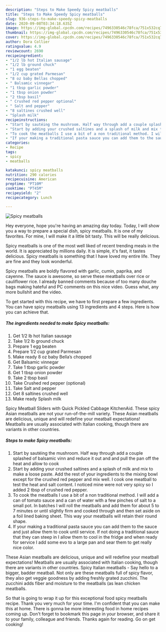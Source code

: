 ```yaml
---
description: "Steps to Make Speedy Spicy meatballs"
title: "Steps to Make Speedy Spicy meatballs"
slug: 936-steps-to-make-speedy-spicy-meatballs
date: 2020-09-08T03:34:18.635Z
image: https://img-global.cpcdn.com/recipes/7496330546c78fca/751x532cq70/spicy-meatballs-recipe-main-photo.jpg
thumbnail: https://img-global.cpcdn.com/recipes/7496330546c78fca/751x532cq70/spicy-meatballs-recipe-main-photo.jpg
cover: https://img-global.cpcdn.com/recipes/7496330546c78fca/751x532cq70/spicy-meatballs-recipe-main-photo.jpg
author: Dora Collier
ratingvalue: 4.9
reviewcount: 2690
recipeingredient:
- "1/2 lb hot Italian sausage"
- "1/2 lb ground chuck"
- "1 egg beaten"
- "1/2 cup grated Parmesan"
- "8 oz baby Bellas chopped"
- " Balsamic vinnegar"
- "1 tbsp garlic powder"
- "1 tbsp onion powder"
- "2 tbsp basil"
- " Crushed red pepper optional"
- " Salt and pepper"
- "8 saltines crushed well"
- "Splash milk"
recipeinstructions:
- "Start by sautéing the mushroom. Half way through add a couple splashed of balsamic vinn and reduce it out and and pull the pan off the heat and allow to cook"
- "Start by adding your crushed saltines and a splash of milk and mix to make a loose paste. Add the rest of your ingredients to the mixing bowl except for the crushed red pepper and mix well. I cook one meatball to test the heat and salt content. I noticed mine were not very spicy so I added 2 tbsp of crushed red pepper."
- "To cook the meatballs I use a bit of a non traditional method. I will add a can of tomato sauce and a can of water with a few pinches of salt to a small pot. In batches I will roll the meatballs and add them for about 5 to 7 minutes or until slightly firm and cooked through and then set aside on a foil lined baking sheet. This way your meatballs will retain their round shape."
- "If your making a traditional pasta sauce you can add them to the sauce and just allow them to cook until service. If not doing a traditional sauce that they can steep in I allow them to cool in the fridge and when ready for service I add some evo to a large pan and sear them to get really nice color."
categories:
- Recipe
tags:
- spicy
- meatballs

katakunci: spicy meatballs 
nutrition: 290 calories
recipecuisine: American
preptime: "PT10M"
cooktime: "PT45M"
recipeyield: "2"
recipecategory: Lunch

---
```



![Spicy meatballs](https://img-global.cpcdn.com/recipes/7496330546c78fca/751x532cq70/spicy-meatballs-recipe-main-photo.jpg)

Hey everyone, hope you're having an amazing day today. Today, I will show you a way to prepare a special dish, spicy meatballs. It is one of my favorites. For mine, I will make it a little bit tasty. This will be really delicious.

Spicy meatballs is one of the most well liked of recent trending meals in the world. It is appreciated by millions daily. It is simple, it's fast, it tastes delicious. Spicy meatballs is something that I have loved my entire life. They are fine and they look wonderful.

Spicy meatballs are boldly flavored with garlic, cumin, paprika, and cayenne. The sauce is awesome, so serve these meatballs over rice or cauliflower rice. I already banned comments because of too many douche bags making hateful and PC comments on this nice video. Guess what, any more bullshit and the video.


To get started with this recipe, we have to first prepare a few ingredients. You can have spicy meatballs using 13 ingredients and 4 steps. Here is how you can achieve that.

<!--inarticleads1-->

##### The ingredients needed to make Spicy meatballs:

1. Get 1/2 lb hot Italian sausage
1. Take 1/2 lb ground chuck
1. Prepare 1 egg beaten
1. Prepare 1/2 cup grated Parmesan
1. Make ready 8 oz baby Bella’s chopped
1. Get  Balsamic vinnegar
1. Take 1 tbsp garlic powder
1. Get 1 tbsp onion powder
1. Take 2 tbsp basil
1. Take  Crushed red pepper (optional)
1. Take  Salt and pepper
1. Get 8 saltines crushed well
1. Make ready Splash milk


Spicy Meatball Sliders with Quick Pickled Cabbage KitchenAid. These spicy Asian meatballs are not your run-of-the-mill variety. These Asian meatballs are delicious, unique and will redefine your meatball expectations! Meatballs are usually associated with Italian cooking, though there are variants in other countries. 

<!--inarticleads2-->

##### Steps to make Spicy meatballs:

1. Start by sautéing the mushroom. Half way through add a couple splashed of balsamic vinn and reduce it out and and pull the pan off the heat and allow to cook
1. Start by adding your crushed saltines and a splash of milk and mix to make a loose paste. Add the rest of your ingredients to the mixing bowl except for the crushed red pepper and mix well. I cook one meatball to test the heat and salt content. I noticed mine were not very spicy so I added 2 tbsp of crushed red pepper.
1. To cook the meatballs I use a bit of a non traditional method. I will add a can of tomato sauce and a can of water with a few pinches of salt to a small pot. In batches I will roll the meatballs and add them for about 5 to 7 minutes or until slightly firm and cooked through and then set aside on a foil lined baking sheet. This way your meatballs will retain their round shape.
1. If your making a traditional pasta sauce you can add them to the sauce and just allow them to cook until service. If not doing a traditional sauce that they can steep in I allow them to cool in the fridge and when ready for service I add some evo to a large pan and sear them to get really nice color.


These Asian meatballs are delicious, unique and will redefine your meatball expectations! Meatballs are usually associated with Italian cooking, though there are variants in other countries. Spicy Italian meatballs - Say hello to a bigger, badder meatball. Not only are these meatballs full of spicy flavor, they also get veggie goodness by adding freshly grated zucchini. The zucchini adds fiber and moisture to the meatballs (as lean chicken meatballs. 

So that is going to wrap it up for this exceptional food spicy meatballs recipe. Thank you very much for your time. I'm confident that you can make this at home. There is gonna be more interesting food in home recipes coming up. Don't forget to bookmark this page in your browser, and share it to your family, colleague and friends. Thanks again for reading. Go on get cooking!
